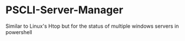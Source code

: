 # PSCLI-Server-Manager
Similar to Linux's Htop but for the status of multiple windows servers in powershell
